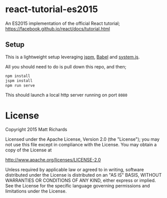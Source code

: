 # react-tutorial-es2015

An ES2015 implementation of the official React tutorial; https://facebook.github.io/react/docs/tutorial.html

## Setup

This is a lightweight setup leveraging [jspm](http://jspm.io/), [Babel](https://babeljs.io/) and [system.js](https://www.google.de/search?q=system.js&oq=system.js&aqs=chrome..69i57j69i60.1774j0j4&sourceid=chrome&es_sm=91&ie=UTF-8).

All you should need to do is pull down this repo, and then;

```bash
npm install
jspm install
npm run serve
```

This should launch a local http server running on port `8080`

# License

Copyright 2015 Matt Richards

Licensed under the Apache License, Version 2.0 (the "License");
you may not use this file except in compliance with the License.
You may obtain a copy of the License at

http://www.apache.org/licenses/LICENSE-2.0

Unless required by applicable law or agreed to in writing, software
distributed under the License is distributed on an "AS IS" BASIS,
WITHOUT WARRANTIES OR CONDITIONS OF ANY KIND, either express or implied.
See the License for the specific language governing permissions and
limitations under the License.

